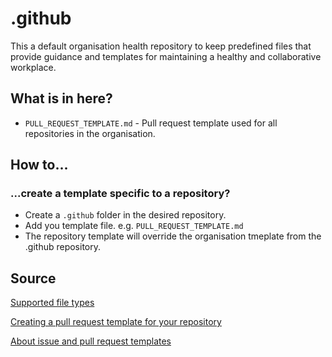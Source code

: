 # .github
This a default organisation health repository to keep predefined files that provide guidance and templates for maintaining a healthy and collaborative workplace.

## What is in here?
- `PULL_REQUEST_TEMPLATE.md` - Pull request template used for all repositories in the organisation.

## How to...
### ...create a template specific to a repository?
- Create a `.github` folder in the desired repository.
- Add you template file. e.g. `PULL_REQUEST_TEMPLATE.md`
- The repository template will override the organisation tmeplate from the .github repository.

## Source
[Supported file types](https://docs.github.com/en/communities/setting-up-your-project-for-healthy-contributions/creating-a-default-community-health-file#supported-file-types)

[Creating a pull request template for your repository](https://docs.github.com/en/communities/using-templates-to-encourage-useful-issues-and-pull-requests/creating-a-pull-request-template-for-your-repository)

[About issue and pull request templates](https://docs.github.com/en/communities/using-templates-to-encourage-useful-issues-and-pull-requests/about-issue-and-pull-request-templates)
